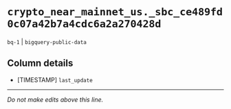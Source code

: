 # `crypto_near_mainnet_us._sbc_ce489fd0c07a42b7a4cdc6a2a270428d`
`bq-1` | `bigquery-public-data`

## Column details
* [TIMESTAMP] `last_update`

-------------------------------------------------------------------------------
*Do not make edits above this line.*
